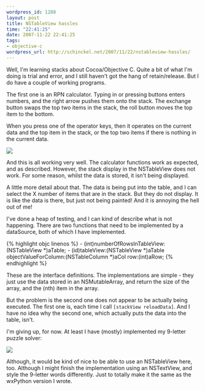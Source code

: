 ```yaml
--- 
wordpress_id: 1288
layout: post
title: NSTableView hassles
time: "22:41:25"
date: 2007-11-22 22:41:25
tags: 
- objective-c
wordpress_url: http://schinckel.net/2007/11/22/nstableview-hassles/
---
```

Well, I'm learning stacks about Cocoa/Objective C. Quite a bit of what I'm doing is trial and error, and I still haven't got the hang of retain/release. But I do have a couple of working programs.

The first one is an RPN calculator. Typing in or pressing buttons enters numbers, and the right arrow pushes them onto the stack. The exchange button swaps the top two items in the stack, the roll button moves the top item to the bottom.

When you press one of the operator keys, then it operates on the current data and the top item in the stack, or the top two items if there is nothing in the current data.

![][1]

And this is all working very well. The calculator functions work as expected, and as described. However, the stack display in the NSTableView does not work. For some reason, whilst the data is stored, it isn't being displayed.

A little more detail about that. The data is being put into the table, and I can select the X number of items that are in the stack. But they do not display. It is like the data is there, but just not being painted! And it is annoying the hell out of me!

I've done a heap of testing, and I can kind of describe what is not happening. There are two functions that need to be implemented by a dataSource, both of which I have implemented.
    
    
{% highlight objc linenos %}
    - (int)numberOfRowsInTableView:(NSTableView *)aTable;
    - (id)tableView:(NSTableView *)aTable 
                 objectValueForColumn:(NSTableColumn *)aCol 
                 row:(int)aRow;
{% endhighlight %}
    

These are the interface definitions. The implementations are simple - they just use the data stored in an NSMutableArray, and return the size of the array, and the (nth) item in the array.

But the problem is the second one does not appear to be actually being executed. The first one is, each time I call `[stackView reloadData]`. And I have no idea why the second one, which actually puts the data into the table, isn't.

I'm giving up, for now. At least I have (mostly) implemented my 9-letter puzzle solver:

![][2]

Although, it would be kind of nice to be able to use an NSTableView here, too. Although I might finish the implementation using an NSTextView, and style the 9-letter words differently. Just to totally make it the same as the wxPython version I wrote.

   [1]: /images/2007/11/200711222328.jpg
   [2]: /images/2007/11/200711222340.jpg

